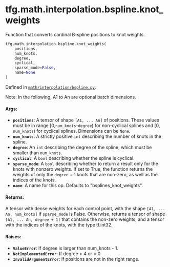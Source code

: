 <div itemscope itemtype="http://developers.google.com/ReferenceObject">
<meta itemprop="name" content="tfg.math.interpolation.bspline.knot_weights" />
<meta itemprop="path" content="Stable" />
</div>

# tfg.math.interpolation.bspline.knot_weights

Function that converts cardinal B-spline positions to knot weights.

``` python
tfg.math.interpolation.bspline.knot_weights(
    positions,
    num_knots,
    degree,
    cyclical,
    sparse_mode=False,
    name=None
)
```



Defined in [`math/interpolation/bspline.py`](https://github.com/tensorflow/graphics/blob/master/tensorflow_graphics/math/interpolation/bspline.py).

<!-- Placeholder for "Used in" -->


Note:
  In the following, A1 to An are optional batch dimensions.

#### Args:

* <b>`positions`</b>: A tensor of shape `[A1, ... An]` of positions. These values must
    be in range [0,`num_knots`-`degree`) for non-cyclical splines and [0,
    `num_knots`) for cyclical splines. Dimensions can be `None`.
* <b>`num_knots`</b>: A strictly positive `int` describing the number of knots in the
    spline.
* <b>`degree`</b>: An `int` describing the degree of the spline, which must be smaller
    than `num_knots`.
* <b>`cyclical`</b>: A `bool` describing whether the spline is cyclical.
* <b>`sparse_mode`</b>: A `bool` describing whether to return a result only for the
    knots with nonzero weights. If set to True, the function returns the
    weights of only the `degree` + 1 knots that are non-zero, as well as the
    indices of the knots.
* <b>`name`</b>: A name for this op. Defaults to "bsplines_knot_weights".


#### Returns:

A tensor with dense weights for each control point, with the shape
`[A1, ... An, num_knots]` if `sparse_mode` is False.
Otherwise, returns a tensor of shape `[A1, ... An, degree + 1]` that
contains the non-zero weights, and a tensor with the indices of the knots,
with the type tf.int32.


#### Raises:

* <b>`ValueError`</b>: If degree is larger than num_knots - 1.
* <b>`NotImplementedError`</b>: If degree > 4 or < 0
* <b>`InvalidArgumentError`</b>: If positions are not in the right range.